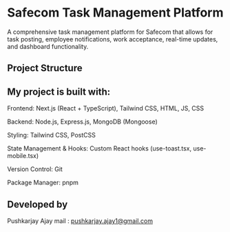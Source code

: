 # Safecom Task Management Platform

A comprehensive task management platform for Safecom that allows for task posting, employee notifications, work acceptance, real-time updates, and dashboard functionality.

## Project Structure

## My project is built with:

Frontend: Next.js (React + TypeScript), Tailwind CSS, HTML, JS, CSS

Backend: Node.js, Express.js, MongoDB (Mongoose)

Styling: Tailwind CSS, PostCSS

State Management & Hooks: Custom React hooks (use-toast.tsx, use-mobile.tsx)

Version Control: Git

Package Manager: pnpm

## Developed by 
Pushkarjay Ajay
mail : pushkarjay.ajay1@gmail.com